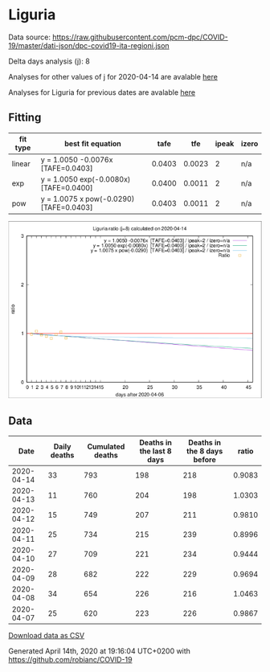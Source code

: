 # Liguria

Data source: https://raw.githubusercontent.com/pcm-dpc/COVID-19/master/dati-json/dpc-covid19-ita-regioni.json

Delta days analysis (j): 8

Analyses for other values of j for 2020-04-14 are avalable [here](../2020-04-14/README.md)

Analyses for Liguria for previous dates are avalable [here](../README.md)

## Fitting 
|fit type|best fit equation|tafe|tfe|ipeak|izero|
|-------|-----|--------|------|---|---|
|linear|y = 1.0050 -0.0076x  [TAFE=0.0403]|0.0403|0.0023|2|n/a|
|exp|y = 1.0050 exp(-0.0080x)  [TAFE=0.0400]|0.0400|0.0011|2|n/a|
|pow|y = 1.0075 x pow(-0.0290)  [TAFE=0.0403]|0.0403|0.0011|2|n/a|

![Plot](COVID-19_liguria_j8_2020-04-14.png)

## Data
|Date|Daily deaths|Cumulated deaths|Deaths in the last 8 days|Deaths in the 8 days before|ratio|
|----|----------|-----------|-------|--------------------|-----|
|2020-04-14|33|793|198|218|0.9083|
|2020-04-13|11|760|204|198|1.0303|
|2020-04-12|15|749|207|211|0.9810|
|2020-04-11|25|734|215|239|0.8996|
|2020-04-10|27|709|221|234|0.9444|
|2020-04-09|28|682|222|229|0.9694|
|2020-04-08|34|654|226|216|1.0463|
|2020-04-07|25|620|223|226|0.9867|

[Download data as CSV](COVID-19_liguria_j8_2020-04-14.csv)

Generated April 14th, 2020 at 19:16:04 UTC+0200 with https://github.com/robianc/COVID-19

